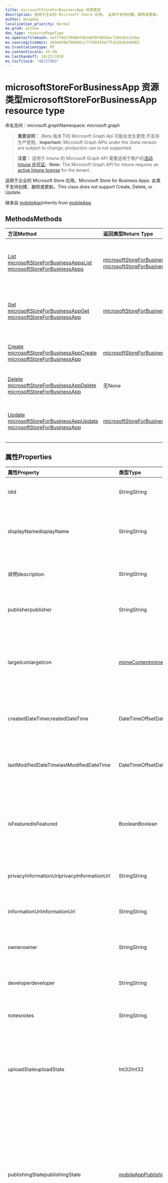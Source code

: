 ```yaml
---
title: microsoftStoreForBusinessApp 资源类型
description: 适用于企业的 Microsoft Store 应用。 此类不支持创建、删除或更新。
author: dougeby
localization_priority: Normal
ms.prod: intune
doc_type: resourcePageType
ms.openlocfilehash: ee57f9d27098dfd82ddf8f6050ac7305db12a1be
ms.sourcegitcommit: 3b9eb50b790d952c7f350433ef7531d5e6d4b963
ms.translationtype: MT
ms.contentlocale: zh-CN
ms.lasthandoff: 10/22/2020
ms.locfileid: "48727503"
---
```

# <a name="microsoftstoreforbusinessapp-resource-type"></a><span data-ttu-id="843ca-104">microsoftStoreForBusinessApp 资源类型</span><span class="sxs-lookup"><span data-stu-id="843ca-104">microsoftStoreForBusinessApp resource type</span></span>

<span data-ttu-id="843ca-105">命名空间：microsoft.graph</span><span class="sxs-lookup"><span data-stu-id="843ca-105">Namespace: microsoft.graph</span></span>

> <span data-ttu-id="843ca-106">**重要说明：** /Beta 版本下的 Microsoft Graph Api 可能会发生更改;不支持生产使用。</span><span class="sxs-lookup"><span data-stu-id="843ca-106">**Important:** Microsoft Graph APIs under the /beta version are subject to change; production use is not supported.</span></span>

> <span data-ttu-id="843ca-107">**注意：** 适用于 Intune 的 Microsoft Graph API 需要适用于租户的[活动 Intune 许可证](https://go.microsoft.com/fwlink/?linkid=839381)。</span><span class="sxs-lookup"><span data-stu-id="843ca-107">**Note:** The Microsoft Graph API for Intune requires an [active Intune license](https://go.microsoft.com/fwlink/?linkid=839381) for the tenant.</span></span>

<span data-ttu-id="843ca-108">适用于企业的 Microsoft Store 应用。</span><span class="sxs-lookup"><span data-stu-id="843ca-108">Microsoft Store for Business Apps.</span></span> <span data-ttu-id="843ca-109">此类不支持创建、删除或更新。</span><span class="sxs-lookup"><span data-stu-id="843ca-109">This class does not support Create, Delete, or Update.</span></span>


<span data-ttu-id="843ca-110">继承自 [mobileApp](../resources/intune-shared-mobileapp.md)</span><span class="sxs-lookup"><span data-stu-id="843ca-110">Inherits from [mobileApp](../resources/intune-shared-mobileapp.md)</span></span>

## <a name="methods"></a><span data-ttu-id="843ca-111">Methods</span><span class="sxs-lookup"><span data-stu-id="843ca-111">Methods</span></span>
|<span data-ttu-id="843ca-112">方法</span><span class="sxs-lookup"><span data-stu-id="843ca-112">Method</span></span>|<span data-ttu-id="843ca-113">返回类型</span><span class="sxs-lookup"><span data-stu-id="843ca-113">Return Type</span></span>|<span data-ttu-id="843ca-114">说明</span><span class="sxs-lookup"><span data-stu-id="843ca-114">Description</span></span>|
|:---|:---|:---|
|[<span data-ttu-id="843ca-115">List microsoftStoreForBusinessApps</span><span class="sxs-lookup"><span data-stu-id="843ca-115">List microsoftStoreForBusinessApps</span></span>](../api/intune-apps-microsoftstoreforbusinessapp-list.md)|<span data-ttu-id="843ca-116">[microsoftStoreForBusinessApp](../resources/intune-apps-microsoftstoreforbusinessapp.md) 集合</span><span class="sxs-lookup"><span data-stu-id="843ca-116">[microsoftStoreForBusinessApp](../resources/intune-apps-microsoftstoreforbusinessapp.md) collection</span></span>|<span data-ttu-id="843ca-117">列出 [microsoftStoreForBusinessApp](../resources/intune-apps-microsoftstoreforbusinessapp.md) 对象的属性和关系。</span><span class="sxs-lookup"><span data-stu-id="843ca-117">List properties and relationships of the [microsoftStoreForBusinessApp](../resources/intune-apps-microsoftstoreforbusinessapp.md) objects.</span></span>|
|[<span data-ttu-id="843ca-118">Get microsoftStoreForBusinessApp</span><span class="sxs-lookup"><span data-stu-id="843ca-118">Get microsoftStoreForBusinessApp</span></span>](../api/intune-apps-microsoftstoreforbusinessapp-get.md)|[<span data-ttu-id="843ca-119">microsoftStoreForBusinessApp</span><span class="sxs-lookup"><span data-stu-id="843ca-119">microsoftStoreForBusinessApp</span></span>](../resources/intune-apps-microsoftstoreforbusinessapp.md)|<span data-ttu-id="843ca-120">读取 [microsoftStoreForBusinessApp](../resources/intune-apps-microsoftstoreforbusinessapp.md) 对象的属性和关系。</span><span class="sxs-lookup"><span data-stu-id="843ca-120">Read properties and relationships of the [microsoftStoreForBusinessApp](../resources/intune-apps-microsoftstoreforbusinessapp.md) object.</span></span>|
|[<span data-ttu-id="843ca-121">Create microsoftStoreForBusinessApp</span><span class="sxs-lookup"><span data-stu-id="843ca-121">Create microsoftStoreForBusinessApp</span></span>](../api/intune-apps-microsoftstoreforbusinessapp-create.md)|[<span data-ttu-id="843ca-122">microsoftStoreForBusinessApp</span><span class="sxs-lookup"><span data-stu-id="843ca-122">microsoftStoreForBusinessApp</span></span>](../resources/intune-apps-microsoftstoreforbusinessapp.md)|<span data-ttu-id="843ca-123">创建新的 [microsoftStoreForBusinessApp](../resources/intune-apps-microsoftstoreforbusinessapp.md) 对象。</span><span class="sxs-lookup"><span data-stu-id="843ca-123">Create a new [microsoftStoreForBusinessApp](../resources/intune-apps-microsoftstoreforbusinessapp.md) object.</span></span>|
|[<span data-ttu-id="843ca-124">Delete microsoftStoreForBusinessApp</span><span class="sxs-lookup"><span data-stu-id="843ca-124">Delete microsoftStoreForBusinessApp</span></span>](../api/intune-apps-microsoftstoreforbusinessapp-delete.md)|<span data-ttu-id="843ca-125">无</span><span class="sxs-lookup"><span data-stu-id="843ca-125">None</span></span>|<span data-ttu-id="843ca-126">删除 [microsoftStoreForBusinessApp](../resources/intune-apps-microsoftstoreforbusinessapp.md)。</span><span class="sxs-lookup"><span data-stu-id="843ca-126">Deletes a [microsoftStoreForBusinessApp](../resources/intune-apps-microsoftstoreforbusinessapp.md).</span></span>|
|[<span data-ttu-id="843ca-127">Update microsoftStoreForBusinessApp</span><span class="sxs-lookup"><span data-stu-id="843ca-127">Update microsoftStoreForBusinessApp</span></span>](../api/intune-apps-microsoftstoreforbusinessapp-update.md)|[<span data-ttu-id="843ca-128">microsoftStoreForBusinessApp</span><span class="sxs-lookup"><span data-stu-id="843ca-128">microsoftStoreForBusinessApp</span></span>](../resources/intune-apps-microsoftstoreforbusinessapp.md)|<span data-ttu-id="843ca-129">更新 [microsoftStoreForBusinessApp](../resources/intune-apps-microsoftstoreforbusinessapp.md) 对象的属性。</span><span class="sxs-lookup"><span data-stu-id="843ca-129">Update the properties of a [microsoftStoreForBusinessApp](../resources/intune-apps-microsoftstoreforbusinessapp.md) object.</span></span>|

## <a name="properties"></a><span data-ttu-id="843ca-130">属性</span><span class="sxs-lookup"><span data-stu-id="843ca-130">Properties</span></span>
|<span data-ttu-id="843ca-131">属性</span><span class="sxs-lookup"><span data-stu-id="843ca-131">Property</span></span>|<span data-ttu-id="843ca-132">类型</span><span class="sxs-lookup"><span data-stu-id="843ca-132">Type</span></span>|<span data-ttu-id="843ca-133">说明</span><span class="sxs-lookup"><span data-stu-id="843ca-133">Description</span></span>|
|:---|:---|:---|
|<span data-ttu-id="843ca-134">id</span><span class="sxs-lookup"><span data-stu-id="843ca-134">id</span></span>|<span data-ttu-id="843ca-135">String</span><span class="sxs-lookup"><span data-stu-id="843ca-135">String</span></span>|<span data-ttu-id="843ca-136">实体的键。</span><span class="sxs-lookup"><span data-stu-id="843ca-136">Key of the entity.</span></span> <span data-ttu-id="843ca-137">继承自 [mobileApp](../resources/intune-shared-mobileapp.md)</span><span class="sxs-lookup"><span data-stu-id="843ca-137">Inherited from [mobileApp](../resources/intune-shared-mobileapp.md)</span></span>|
|<span data-ttu-id="843ca-138">displayName</span><span class="sxs-lookup"><span data-stu-id="843ca-138">displayName</span></span>|<span data-ttu-id="843ca-139">String</span><span class="sxs-lookup"><span data-stu-id="843ca-139">String</span></span>|<span data-ttu-id="843ca-140">管理员提供或导入的应用标题。</span><span class="sxs-lookup"><span data-stu-id="843ca-140">The admin provided or imported title of the app.</span></span> <span data-ttu-id="843ca-141">继承自 [mobileApp](../resources/intune-shared-mobileapp.md)</span><span class="sxs-lookup"><span data-stu-id="843ca-141">Inherited from [mobileApp](../resources/intune-shared-mobileapp.md)</span></span>|
|<span data-ttu-id="843ca-142">说明</span><span class="sxs-lookup"><span data-stu-id="843ca-142">description</span></span>|<span data-ttu-id="843ca-143">String</span><span class="sxs-lookup"><span data-stu-id="843ca-143">String</span></span>|<span data-ttu-id="843ca-144">应用的说明。</span><span class="sxs-lookup"><span data-stu-id="843ca-144">The description of the app.</span></span> <span data-ttu-id="843ca-145">继承自 [mobileApp](../resources/intune-shared-mobileapp.md)</span><span class="sxs-lookup"><span data-stu-id="843ca-145">Inherited from [mobileApp](../resources/intune-shared-mobileapp.md)</span></span>|
|<span data-ttu-id="843ca-146">publisher</span><span class="sxs-lookup"><span data-stu-id="843ca-146">publisher</span></span>|<span data-ttu-id="843ca-147">String</span><span class="sxs-lookup"><span data-stu-id="843ca-147">String</span></span>|<span data-ttu-id="843ca-148">应用的发布者。</span><span class="sxs-lookup"><span data-stu-id="843ca-148">The publisher of the app.</span></span> <span data-ttu-id="843ca-149">继承自 [mobileApp](../resources/intune-shared-mobileapp.md)</span><span class="sxs-lookup"><span data-stu-id="843ca-149">Inherited from [mobileApp](../resources/intune-shared-mobileapp.md)</span></span>|
|<span data-ttu-id="843ca-150">largeIcon</span><span class="sxs-lookup"><span data-stu-id="843ca-150">largeIcon</span></span>|[<span data-ttu-id="843ca-151">mimeContent</span><span class="sxs-lookup"><span data-stu-id="843ca-151">mimeContent</span></span>](../resources/intune-shared-mimecontent.md)|<span data-ttu-id="843ca-152">要显示在应用详细信息中并用于图标上传的大图标。</span><span class="sxs-lookup"><span data-stu-id="843ca-152">The large icon, to be displayed in the app details and used for upload of the icon.</span></span> <span data-ttu-id="843ca-153">继承自 [mobileApp](../resources/intune-shared-mobileapp.md)</span><span class="sxs-lookup"><span data-stu-id="843ca-153">Inherited from [mobileApp](../resources/intune-shared-mobileapp.md)</span></span>|
|<span data-ttu-id="843ca-154">createdDateTime</span><span class="sxs-lookup"><span data-stu-id="843ca-154">createdDateTime</span></span>|<span data-ttu-id="843ca-155">DateTimeOffset</span><span class="sxs-lookup"><span data-stu-id="843ca-155">DateTimeOffset</span></span>|<span data-ttu-id="843ca-156">创建应用的日期和时间。</span><span class="sxs-lookup"><span data-stu-id="843ca-156">The date and time the app was created.</span></span> <span data-ttu-id="843ca-157">继承自 [mobileApp](../resources/intune-shared-mobileapp.md)</span><span class="sxs-lookup"><span data-stu-id="843ca-157">Inherited from [mobileApp](../resources/intune-shared-mobileapp.md)</span></span>|
|<span data-ttu-id="843ca-158">lastModifiedDateTime</span><span class="sxs-lookup"><span data-stu-id="843ca-158">lastModifiedDateTime</span></span>|<span data-ttu-id="843ca-159">DateTimeOffset</span><span class="sxs-lookup"><span data-stu-id="843ca-159">DateTimeOffset</span></span>|<span data-ttu-id="843ca-160">上次修改应用的日期和时间。</span><span class="sxs-lookup"><span data-stu-id="843ca-160">The date and time the app was last modified.</span></span> <span data-ttu-id="843ca-161">继承自 [mobileApp](../resources/intune-shared-mobileapp.md)</span><span class="sxs-lookup"><span data-stu-id="843ca-161">Inherited from [mobileApp](../resources/intune-shared-mobileapp.md)</span></span>|
|<span data-ttu-id="843ca-162">isFeatured</span><span class="sxs-lookup"><span data-stu-id="843ca-162">isFeatured</span></span>|<span data-ttu-id="843ca-163">Boolean</span><span class="sxs-lookup"><span data-stu-id="843ca-163">Boolean</span></span>|<span data-ttu-id="843ca-164">指示应用是否被管理员标记为特色的值。继承自 [mobileApp](../resources/intune-shared-mobileapp.md)</span><span class="sxs-lookup"><span data-stu-id="843ca-164">The value indicating whether the app is marked as featured by the admin. Inherited from [mobileApp](../resources/intune-shared-mobileapp.md)</span></span>|
|<span data-ttu-id="843ca-165">privacyInformationUrl</span><span class="sxs-lookup"><span data-stu-id="843ca-165">privacyInformationUrl</span></span>|<span data-ttu-id="843ca-166">String</span><span class="sxs-lookup"><span data-stu-id="843ca-166">String</span></span>|<span data-ttu-id="843ca-167">隐私声明 URL。</span><span class="sxs-lookup"><span data-stu-id="843ca-167">The privacy statement Url.</span></span> <span data-ttu-id="843ca-168">继承自 [mobileApp](../resources/intune-shared-mobileapp.md)</span><span class="sxs-lookup"><span data-stu-id="843ca-168">Inherited from [mobileApp](../resources/intune-shared-mobileapp.md)</span></span>|
|<span data-ttu-id="843ca-169">informationUrl</span><span class="sxs-lookup"><span data-stu-id="843ca-169">informationUrl</span></span>|<span data-ttu-id="843ca-170">String</span><span class="sxs-lookup"><span data-stu-id="843ca-170">String</span></span>|<span data-ttu-id="843ca-171">详细信息 URL。</span><span class="sxs-lookup"><span data-stu-id="843ca-171">The more information Url.</span></span> <span data-ttu-id="843ca-172">继承自 [mobileApp](../resources/intune-shared-mobileapp.md)</span><span class="sxs-lookup"><span data-stu-id="843ca-172">Inherited from [mobileApp](../resources/intune-shared-mobileapp.md)</span></span>|
|<span data-ttu-id="843ca-173">owner</span><span class="sxs-lookup"><span data-stu-id="843ca-173">owner</span></span>|<span data-ttu-id="843ca-174">String</span><span class="sxs-lookup"><span data-stu-id="843ca-174">String</span></span>|<span data-ttu-id="843ca-175">应用的所有者。</span><span class="sxs-lookup"><span data-stu-id="843ca-175">The owner of the app.</span></span> <span data-ttu-id="843ca-176">继承自 [mobileApp](../resources/intune-shared-mobileapp.md)</span><span class="sxs-lookup"><span data-stu-id="843ca-176">Inherited from [mobileApp](../resources/intune-shared-mobileapp.md)</span></span>|
|<span data-ttu-id="843ca-177">developer</span><span class="sxs-lookup"><span data-stu-id="843ca-177">developer</span></span>|<span data-ttu-id="843ca-178">String</span><span class="sxs-lookup"><span data-stu-id="843ca-178">String</span></span>|<span data-ttu-id="843ca-179">应用的开发者。</span><span class="sxs-lookup"><span data-stu-id="843ca-179">The developer of the app.</span></span> <span data-ttu-id="843ca-180">继承自 [mobileApp](../resources/intune-shared-mobileapp.md)</span><span class="sxs-lookup"><span data-stu-id="843ca-180">Inherited from [mobileApp](../resources/intune-shared-mobileapp.md)</span></span>|
|<span data-ttu-id="843ca-181">notes</span><span class="sxs-lookup"><span data-stu-id="843ca-181">notes</span></span>|<span data-ttu-id="843ca-182">String</span><span class="sxs-lookup"><span data-stu-id="843ca-182">String</span></span>|<span data-ttu-id="843ca-183">应用的备注。</span><span class="sxs-lookup"><span data-stu-id="843ca-183">Notes for the app.</span></span> <span data-ttu-id="843ca-184">继承自 [mobileApp](../resources/intune-shared-mobileapp.md)</span><span class="sxs-lookup"><span data-stu-id="843ca-184">Inherited from [mobileApp](../resources/intune-shared-mobileapp.md)</span></span>|
|<span data-ttu-id="843ca-185">uploadState</span><span class="sxs-lookup"><span data-stu-id="843ca-185">uploadState</span></span>|<span data-ttu-id="843ca-186">Int32</span><span class="sxs-lookup"><span data-stu-id="843ca-186">Int32</span></span>|<span data-ttu-id="843ca-187">上载状态。</span><span class="sxs-lookup"><span data-stu-id="843ca-187">The upload state.</span></span> <span data-ttu-id="843ca-188">可能的值包括： 0- `Not Ready` 、1- `Ready` 、2- `Processing` 。</span><span class="sxs-lookup"><span data-stu-id="843ca-188">Possible values are: 0 - `Not Ready`, 1 - `Ready`, 2 - `Processing`.</span></span> <span data-ttu-id="843ca-189">继承自 [mobileApp](../resources/intune-shared-mobileapp.md)</span><span class="sxs-lookup"><span data-stu-id="843ca-189">Inherited from [mobileApp](../resources/intune-shared-mobileapp.md)</span></span>|
|<span data-ttu-id="843ca-190">publishingState</span><span class="sxs-lookup"><span data-stu-id="843ca-190">publishingState</span></span>|[<span data-ttu-id="843ca-191">mobileAppPublishingState</span><span class="sxs-lookup"><span data-stu-id="843ca-191">mobileAppPublishingState</span></span>](../resources/intune-apps-mobileapppublishingstate.md)|<span data-ttu-id="843ca-192">应用的发布状态。</span><span class="sxs-lookup"><span data-stu-id="843ca-192">The publishing state for the app.</span></span> <span data-ttu-id="843ca-193">除非应用已发布，否则无法分配应用。</span><span class="sxs-lookup"><span data-stu-id="843ca-193">The app cannot be assigned unless the app is published.</span></span> <span data-ttu-id="843ca-194">继承自 [mobileApp](../resources/intune-shared-mobileapp.md)。</span><span class="sxs-lookup"><span data-stu-id="843ca-194">Inherited from [mobileApp](../resources/intune-shared-mobileapp.md).</span></span> <span data-ttu-id="843ca-195">可取值为：`notPublished`、`processing`、`published`。</span><span class="sxs-lookup"><span data-stu-id="843ca-195">Possible values are: `notPublished`, `processing`, `published`.</span></span>|
|<span data-ttu-id="843ca-196">isAssigned</span><span class="sxs-lookup"><span data-stu-id="843ca-196">isAssigned</span></span>|<span data-ttu-id="843ca-197">Boolean</span><span class="sxs-lookup"><span data-stu-id="843ca-197">Boolean</span></span>|<span data-ttu-id="843ca-198">指示是否至少向一个组分配了应用程序的值。</span><span class="sxs-lookup"><span data-stu-id="843ca-198">The value indicating whether the app is assigned to at least one group.</span></span> <span data-ttu-id="843ca-199">继承自 [mobileApp](../resources/intune-shared-mobileapp.md)</span><span class="sxs-lookup"><span data-stu-id="843ca-199">Inherited from [mobileApp](../resources/intune-shared-mobileapp.md)</span></span>|
|<span data-ttu-id="843ca-200">roleScopeTagIds</span><span class="sxs-lookup"><span data-stu-id="843ca-200">roleScopeTagIds</span></span>|<span data-ttu-id="843ca-201">String collection</span><span class="sxs-lookup"><span data-stu-id="843ca-201">String collection</span></span>|<span data-ttu-id="843ca-202">此移动应用的作用域标记 id 列表。</span><span class="sxs-lookup"><span data-stu-id="843ca-202">List of scope tag ids for this mobile app.</span></span> <span data-ttu-id="843ca-203">继承自 [mobileApp](../resources/intune-shared-mobileapp.md)</span><span class="sxs-lookup"><span data-stu-id="843ca-203">Inherited from [mobileApp](../resources/intune-shared-mobileapp.md)</span></span>|
|<span data-ttu-id="843ca-204">dependentAppCount</span><span class="sxs-lookup"><span data-stu-id="843ca-204">dependentAppCount</span></span>|<span data-ttu-id="843ca-205">Int32</span><span class="sxs-lookup"><span data-stu-id="843ca-205">Int32</span></span>|<span data-ttu-id="843ca-206">子应用程序的依赖项总数。</span><span class="sxs-lookup"><span data-stu-id="843ca-206">The total number of dependencies the child app has.</span></span> <span data-ttu-id="843ca-207">继承自 [mobileApp](../resources/intune-shared-mobileapp.md)</span><span class="sxs-lookup"><span data-stu-id="843ca-207">Inherited from [mobileApp](../resources/intune-shared-mobileapp.md)</span></span>|
|<span data-ttu-id="843ca-208">supersedingAppCount</span><span class="sxs-lookup"><span data-stu-id="843ca-208">supersedingAppCount</span></span>|<span data-ttu-id="843ca-209">Int32</span><span class="sxs-lookup"><span data-stu-id="843ca-209">Int32</span></span>|<span data-ttu-id="843ca-210">此应用程序直接或间接取代的应用程序总数量。</span><span class="sxs-lookup"><span data-stu-id="843ca-210">The total number of apps this app directly or indirectly supersedes.</span></span> <span data-ttu-id="843ca-211">继承自 [mobileApp](../resources/intune-shared-mobileapp.md)</span><span class="sxs-lookup"><span data-stu-id="843ca-211">Inherited from [mobileApp](../resources/intune-shared-mobileapp.md)</span></span>|
|<span data-ttu-id="843ca-212">supersededAppCount</span><span class="sxs-lookup"><span data-stu-id="843ca-212">supersededAppCount</span></span>|<span data-ttu-id="843ca-213">Int32</span><span class="sxs-lookup"><span data-stu-id="843ca-213">Int32</span></span>|<span data-ttu-id="843ca-214">此应用程序直接或间接取代的应用程序总数量。</span><span class="sxs-lookup"><span data-stu-id="843ca-214">The total number of apps this app is directly or indirectly superseded by.</span></span> <span data-ttu-id="843ca-215">继承自 [mobileApp](../resources/intune-shared-mobileapp.md)</span><span class="sxs-lookup"><span data-stu-id="843ca-215">Inherited from [mobileApp](../resources/intune-shared-mobileapp.md)</span></span>|
|<span data-ttu-id="843ca-216">usedLicenseCount</span><span class="sxs-lookup"><span data-stu-id="843ca-216">usedLicenseCount</span></span>|<span data-ttu-id="843ca-217">Int32</span><span class="sxs-lookup"><span data-stu-id="843ca-217">Int32</span></span>|<span data-ttu-id="843ca-218">使用中的适用于企业的 Microsoft Store 许可证数。</span><span class="sxs-lookup"><span data-stu-id="843ca-218">The number of Microsoft Store for Business licenses in use.</span></span>|
|<span data-ttu-id="843ca-219">totalLicenseCount</span><span class="sxs-lookup"><span data-stu-id="843ca-219">totalLicenseCount</span></span>|<span data-ttu-id="843ca-220">Int32</span><span class="sxs-lookup"><span data-stu-id="843ca-220">Int32</span></span>|<span data-ttu-id="843ca-221">适用于企业的 Microsoft Store 许可证总数。</span><span class="sxs-lookup"><span data-stu-id="843ca-221">The total number of Microsoft Store for Business licenses.</span></span>|
|<span data-ttu-id="843ca-222">productKey</span><span class="sxs-lookup"><span data-stu-id="843ca-222">productKey</span></span>|<span data-ttu-id="843ca-223">String</span><span class="sxs-lookup"><span data-stu-id="843ca-223">String</span></span>|<span data-ttu-id="843ca-224">应用产品密钥</span><span class="sxs-lookup"><span data-stu-id="843ca-224">The app product key</span></span>|
|<span data-ttu-id="843ca-225">licenseType</span><span class="sxs-lookup"><span data-stu-id="843ca-225">licenseType</span></span>|[<span data-ttu-id="843ca-226">microsoftStoreForBusinessLicenseType</span><span class="sxs-lookup"><span data-stu-id="843ca-226">microsoftStoreForBusinessLicenseType</span></span>](../resources/intune-apps-microsoftstoreforbusinesslicensetype.md)|<span data-ttu-id="843ca-227">应用程序许可证类型。</span><span class="sxs-lookup"><span data-stu-id="843ca-227">The app license type.</span></span> <span data-ttu-id="843ca-228">可取值为：`offline`、`online`。</span><span class="sxs-lookup"><span data-stu-id="843ca-228">Possible values are: `offline`, `online`.</span></span>|
|<span data-ttu-id="843ca-229">packageIdentityName</span><span class="sxs-lookup"><span data-stu-id="843ca-229">packageIdentityName</span></span>|<span data-ttu-id="843ca-230">String</span><span class="sxs-lookup"><span data-stu-id="843ca-230">String</span></span>|<span data-ttu-id="843ca-231">应用包标识符</span><span class="sxs-lookup"><span data-stu-id="843ca-231">The app package identifier</span></span>|
|<span data-ttu-id="843ca-232">licensingType</span><span class="sxs-lookup"><span data-stu-id="843ca-232">licensingType</span></span>|[<span data-ttu-id="843ca-233">vppLicensingType</span><span class="sxs-lookup"><span data-stu-id="843ca-233">vppLicensingType</span></span>](../resources/intune-apps-vpplicensingtype.md)|<span data-ttu-id="843ca-234">受支持的许可证类型。</span><span class="sxs-lookup"><span data-stu-id="843ca-234">The supported License Type.</span></span>|

## <a name="relationships"></a><span data-ttu-id="843ca-235">关系</span><span class="sxs-lookup"><span data-stu-id="843ca-235">Relationships</span></span>
|<span data-ttu-id="843ca-236">关系</span><span class="sxs-lookup"><span data-stu-id="843ca-236">Relationship</span></span>|<span data-ttu-id="843ca-237">类型</span><span class="sxs-lookup"><span data-stu-id="843ca-237">Type</span></span>|<span data-ttu-id="843ca-238">说明</span><span class="sxs-lookup"><span data-stu-id="843ca-238">Description</span></span>|
|:---|:---|:---|
|<span data-ttu-id="843ca-239">categories</span><span class="sxs-lookup"><span data-stu-id="843ca-239">categories</span></span>|<span data-ttu-id="843ca-240">[mobileAppCategory](../resources/intune-apps-mobileappcategory.md) 集合</span><span class="sxs-lookup"><span data-stu-id="843ca-240">[mobileAppCategory](../resources/intune-apps-mobileappcategory.md) collection</span></span>|<span data-ttu-id="843ca-241">此应用的类别列表。</span><span class="sxs-lookup"><span data-stu-id="843ca-241">The list of categories for this app.</span></span> <span data-ttu-id="843ca-242">继承自 [mobileApp](../resources/intune-shared-mobileapp.md)</span><span class="sxs-lookup"><span data-stu-id="843ca-242">Inherited from [mobileApp](../resources/intune-shared-mobileapp.md)</span></span>|
|<span data-ttu-id="843ca-243">assignments</span><span class="sxs-lookup"><span data-stu-id="843ca-243">assignments</span></span>|<span data-ttu-id="843ca-244">[mobileAppAssignment](../resources/intune-apps-mobileappassignment.md) 集合</span><span class="sxs-lookup"><span data-stu-id="843ca-244">[mobileAppAssignment](../resources/intune-apps-mobileappassignment.md) collection</span></span>|<span data-ttu-id="843ca-245">此移动应用的组分配的列表。</span><span class="sxs-lookup"><span data-stu-id="843ca-245">The list of group assignments for this mobile app.</span></span> <span data-ttu-id="843ca-246">继承自 [mobileApp](../resources/intune-shared-mobileapp.md)</span><span class="sxs-lookup"><span data-stu-id="843ca-246">Inherited from [mobileApp](../resources/intune-shared-mobileapp.md)</span></span>|
|<span data-ttu-id="843ca-247">installSummary</span><span class="sxs-lookup"><span data-stu-id="843ca-247">installSummary</span></span>|[<span data-ttu-id="843ca-248">mobileAppInstallSummary</span><span class="sxs-lookup"><span data-stu-id="843ca-248">mobileAppInstallSummary</span></span>](../resources/intune-apps-mobileappinstallsummary.md)|<span data-ttu-id="843ca-249">移动应用安装摘要。</span><span class="sxs-lookup"><span data-stu-id="843ca-249">Mobile App Install Summary.</span></span> <span data-ttu-id="843ca-250">继承自 [mobileApp](../resources/intune-shared-mobileapp.md)</span><span class="sxs-lookup"><span data-stu-id="843ca-250">Inherited from [mobileApp](../resources/intune-shared-mobileapp.md)</span></span>|
|<span data-ttu-id="843ca-251">deviceStatuses</span><span class="sxs-lookup"><span data-stu-id="843ca-251">deviceStatuses</span></span>|<span data-ttu-id="843ca-252">[mobileAppInstallStatus](../resources/intune-apps-mobileappinstallstatus.md) 集合</span><span class="sxs-lookup"><span data-stu-id="843ca-252">[mobileAppInstallStatus](../resources/intune-apps-mobileappinstallstatus.md) collection</span></span>|<span data-ttu-id="843ca-253">此移动应用程序的安装状态列表。</span><span class="sxs-lookup"><span data-stu-id="843ca-253">The list of installation states for this mobile app.</span></span> <span data-ttu-id="843ca-254">继承自 [mobileApp](../resources/intune-shared-mobileapp.md)</span><span class="sxs-lookup"><span data-stu-id="843ca-254">Inherited from [mobileApp](../resources/intune-shared-mobileapp.md)</span></span>|
|<span data-ttu-id="843ca-255">userStatuses</span><span class="sxs-lookup"><span data-stu-id="843ca-255">userStatuses</span></span>|<span data-ttu-id="843ca-256">[userAppInstallStatus](../resources/intune-apps-userappinstallstatus.md) 集合</span><span class="sxs-lookup"><span data-stu-id="843ca-256">[userAppInstallStatus](../resources/intune-apps-userappinstallstatus.md) collection</span></span>|<span data-ttu-id="843ca-257">此移动应用程序的安装状态列表。</span><span class="sxs-lookup"><span data-stu-id="843ca-257">The list of installation states for this mobile app.</span></span> <span data-ttu-id="843ca-258">继承自 [mobileApp](../resources/intune-shared-mobileapp.md)</span><span class="sxs-lookup"><span data-stu-id="843ca-258">Inherited from [mobileApp](../resources/intune-shared-mobileapp.md)</span></span>|
|<span data-ttu-id="843ca-259">相互</span><span class="sxs-lookup"><span data-stu-id="843ca-259">relationships</span></span>|<span data-ttu-id="843ca-260">[mobileAppRelationship](../resources/intune-apps-mobileapprelationship.md) 集合</span><span class="sxs-lookup"><span data-stu-id="843ca-260">[mobileAppRelationship](../resources/intune-apps-mobileapprelationship.md) collection</span></span>|<span data-ttu-id="843ca-261">此应用程序的直接关系集。</span><span class="sxs-lookup"><span data-stu-id="843ca-261">The set of direct relationships for this app.</span></span> <span data-ttu-id="843ca-262">继承自 [mobileApp](../resources/intune-shared-mobileapp.md)</span><span class="sxs-lookup"><span data-stu-id="843ca-262">Inherited from [mobileApp](../resources/intune-shared-mobileapp.md)</span></span>|
|<span data-ttu-id="843ca-263">containedApps</span><span class="sxs-lookup"><span data-stu-id="843ca-263">containedApps</span></span>|<span data-ttu-id="843ca-264">[mobileContainedApp](../resources/intune-apps-mobilecontainedapp.md) 集合</span><span class="sxs-lookup"><span data-stu-id="843ca-264">[mobileContainedApp](../resources/intune-apps-mobilecontainedapp.md) collection</span></span>|<span data-ttu-id="843ca-265">充当包的 mobileApp 中包含的应用程序的集合。</span><span class="sxs-lookup"><span data-stu-id="843ca-265">The collection of contained apps in a mobileApp acting as a package.</span></span>|

## <a name="json-representation"></a><span data-ttu-id="843ca-266">JSON 表示形式</span><span class="sxs-lookup"><span data-stu-id="843ca-266">JSON Representation</span></span>
<span data-ttu-id="843ca-267">下面是资源的 JSON 表示形式。</span><span class="sxs-lookup"><span data-stu-id="843ca-267">Here is a JSON representation of the resource.</span></span>
<!-- {
  "blockType": "resource",
  "keyProperty": "id",
  "@odata.type": "microsoft.graph.microsoftStoreForBusinessApp"
}
-->
``` json
{
  "@odata.type": "#microsoft.graph.microsoftStoreForBusinessApp",
  "id": "String (identifier)",
  "displayName": "String",
  "description": "String",
  "publisher": "String",
  "largeIcon": {
    "@odata.type": "microsoft.graph.mimeContent",
    "type": "String",
    "value": "binary"
  },
  "createdDateTime": "String (timestamp)",
  "lastModifiedDateTime": "String (timestamp)",
  "isFeatured": true,
  "privacyInformationUrl": "String",
  "informationUrl": "String",
  "owner": "String",
  "developer": "String",
  "notes": "String",
  "uploadState": 1024,
  "publishingState": "String",
  "isAssigned": true,
  "roleScopeTagIds": [
    "String"
  ],
  "dependentAppCount": 1024,
  "supersedingAppCount": 1024,
  "supersededAppCount": 1024,
  "usedLicenseCount": 1024,
  "totalLicenseCount": 1024,
  "productKey": "String",
  "licenseType": "String",
  "packageIdentityName": "String",
  "licensingType": {
    "@odata.type": "microsoft.graph.vppLicensingType",
    "supportUserLicensing": true,
    "supportDeviceLicensing": true,
    "supportsUserLicensing": true,
    "supportsDeviceLicensing": true
  }
}
```





